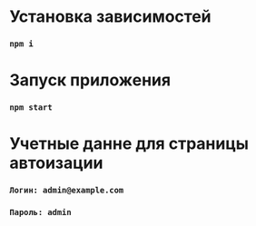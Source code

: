 # Установка зависимостей

### `npm i`

# Запуск приложения 

### `npm start`

# Учетные данне для страницы автоизации 

### `Логин: admin@example.com`
### `Пароль: admin`